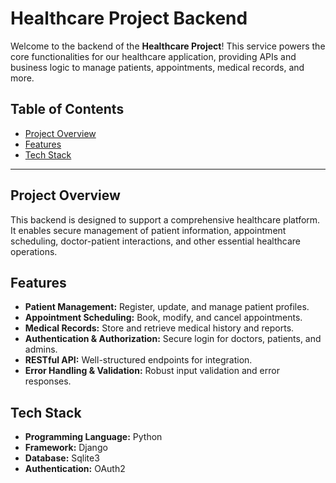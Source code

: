 # Healthcare Project Backend

Welcome to the backend of the **Healthcare Project**! This service powers the core functionalities for our healthcare application, providing APIs and business logic to manage patients, appointments, medical records, and more.

## Table of Contents

- [Project Overview](#project-overview)
- [Features](#features)
- [Tech Stack](#tech-stack)

---

## Project Overview

This backend is designed to support a comprehensive healthcare platform. It enables secure management of patient information, appointment scheduling, doctor-patient interactions, and other essential healthcare operations.

## Features

- **Patient Management:** Register, update, and manage patient profiles.
- **Appointment Scheduling:** Book, modify, and cancel appointments.
- **Medical Records:** Store and retrieve medical history and reports.
- **Authentication & Authorization:** Secure login for doctors, patients, and admins.
- **RESTful API:** Well-structured endpoints for integration.
- **Error Handling & Validation:** Robust input validation and error responses.

## Tech Stack

- **Programming Language:** Python 
- **Framework:** Django 
- **Database:** Sqlite3
- **Authentication:** OAuth2 

